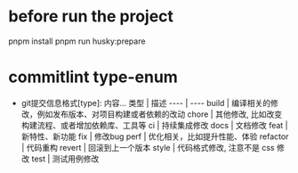 # before run the project
  pnpm install
  pnpm run husky:prepare

# commitlint type-enum 
- git提交信息格式[type]: 内容...
类型 | 描述
---- | ----
build | 编译相关的修改，例如发布版本、对项目构建或者依赖的改动
chore | 其他修改, 比如改变构建流程、或者增加依赖库、工具等
ci | 持续集成修改
docs | 文档修改
feat | 新特性、新功能
fix | 修改bug
perf | 优化相关，比如提升性能、体验
refactor | 代码重构
revert | 回滚到上一个版本
style | 代码格式修改, 注意不是 css 修改
test | 测试用例修改